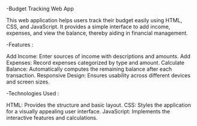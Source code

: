 -Budget Tracking Web App

This web application helps users track their budget easily using HTML, CSS, and JavaScript. It provides a simple interface to add income, expenses, and view the balance, thereby aiding in financial management.

-Features :

Add Income: Enter sources of income with descriptions and amounts.
Add Expenses: Record expenses categorized by type and amount.
Calculate Balance: Automatically computes the remaining balance after each transaction.
Responsive Design: Ensures usability across different devices and screen sizes.


-Technologies Used :

HTML: Provides the structure and basic layout.
CSS: Styles the application for a visually appealing user interface.
JavaScript: Implements the interactive features and calculations.
